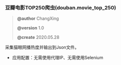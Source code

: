### 豆瓣电影TOP250爬虫(douban.movie_top_250)

> **@author** ChangXing
>
> **@version** 1.0
>
> **@create** 2020.05.28

采集猫眼网播热度并输出到Json文件。

* 应用配置：无需使用代理IP、无需使用Selenium